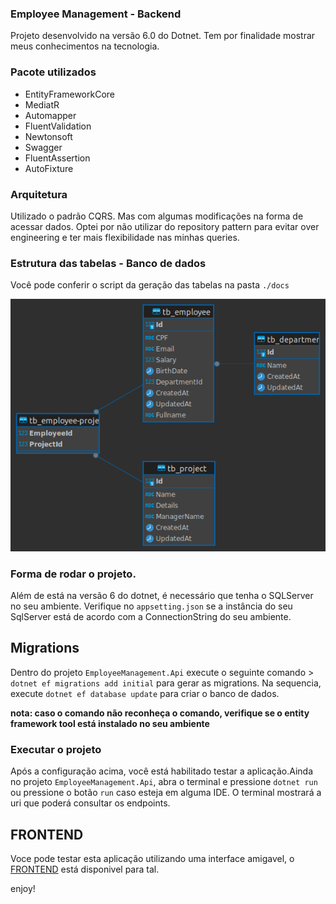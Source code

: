 ### Employee Management - Backend

Projeto desenvolvido na versão 6.0 do Dotnet. Tem por finalidade mostrar meus conhecimentos  na tecnologia.


### Pacote utilizados
 
 - EntityFrameworkCore
 - MediatR
 - Automapper
 - FluentValidation
 - Newtonsoft
 - Swagger
 - FluentAssertion
 - AutoFixture

### Arquitetura 

Utilizado o padrão CQRS. Mas com algumas modificações na forma de acessar dados. Optei por não utilizar do repository pattern
para evitar over engineering e ter mais flexibilidade nas minhas queries.

### Estrutura das tabelas - Banco de dados
Você pode conferir o script da geração das tabelas na pasta `./docs`

![diagrama de classes](docs/mer-diagram.png)

### Forma de rodar o projeto.

Além de está na versão 6 do dotnet, é necessário que tenha o SQLServer no seu ambiente.
Verifique no `appsetting.json` se a instância do seu SqlServer está de acordo com a ConnectionString do seu ambiente.


## Migrations

Dentro do projeto `EmployeeManagement.Api` execute o seguinte comando > `dotnet ef migrations add initial` para gerar
as migrations. Na sequencia, execute `dotnet ef database update` para criar o banco de dados.

__nota: caso o comando não reconheça o comando, verifique se o entity framework tool está instalado no seu ambiente__

### Executar o projeto

Após a configuração acima, você está habilitado testar a aplicação.Ainda no projeto `EmployeeManagement.Api`, abra o terminal 
e  pressione `dotnet run` 
ou pressione o botão `run` caso esteja em alguma IDE. O terminal mostrará a uri que poderá consultar os endpoints. 
## FRONTEND

Voce pode testar esta aplicação utilizando uma interface amigavel, o [FRONTEND](https://github.com/andd3rson/cap_challenge-frontend) 
está disponivel para tal.






enjoy!